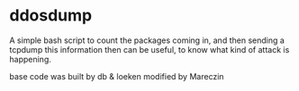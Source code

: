 # ddosdump

A simple bash script to count the packages coming in, and then sending a tcpdump
this information then can be useful,  to know what kind of attack is happening.

base code was built by db & loeken
modified by Mareczin
